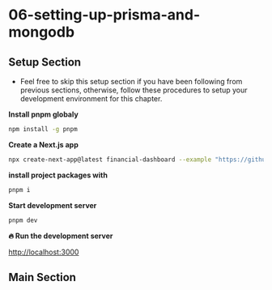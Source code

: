 # 06-setting-up-prisma-and-mongodb

## Setup Section

-   Feel free to skip this setup section if you have been following from previous sections, otherwise, follow these procedures to setup your development environment for this chapter.

**Install pnpm globaly**

```sh
npm install -g pnpm
```

**Create a Next.js app**

```sh
npx create-next-app@latest financial-dashboard --example "https://github.com/Damianvit/Next-js-15_financial-dashboard/tree/main/06-setting-up-prisma-and-mongodb/starter-template" --use-pnpm
```

**install project packages with**

```sh
pnpm i
```

**Start development server**

```sh
pnpm dev
```

**🔥 Run the development server**

[http://localhost:3000](http://localhost:3000)

## Main Section

